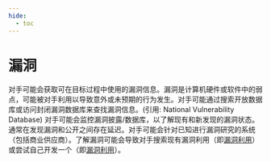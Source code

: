 ```yaml
---
hide:
  - toc
---
```


# 漏洞

对手可能会获取可在目标过程中使用的漏洞信息。漏洞是计算机硬件或软件中的弱点，可能被对手利用以导致意外或未预期的行为发生。对手可能通过搜索开放数据库或访问封闭漏洞数据库来查找漏洞信息。(引用: National Vulnerability Database)  对手可能会监控漏洞披露/数据库，以了解现有和新发现的漏洞状态。通常在发现漏洞和公开之间存在延迟。对手可能会针对已知进行漏洞研究的系统（包括商业供应商）。了解漏洞可能会导致对手搜索现有漏洞利用（即[漏洞利用](https://attack.mitre.org/techniques/T1588/005)）或尝试自己开发一个（即[漏洞利用](https://attack.mitre.org/techniques/T1587/004)）。

